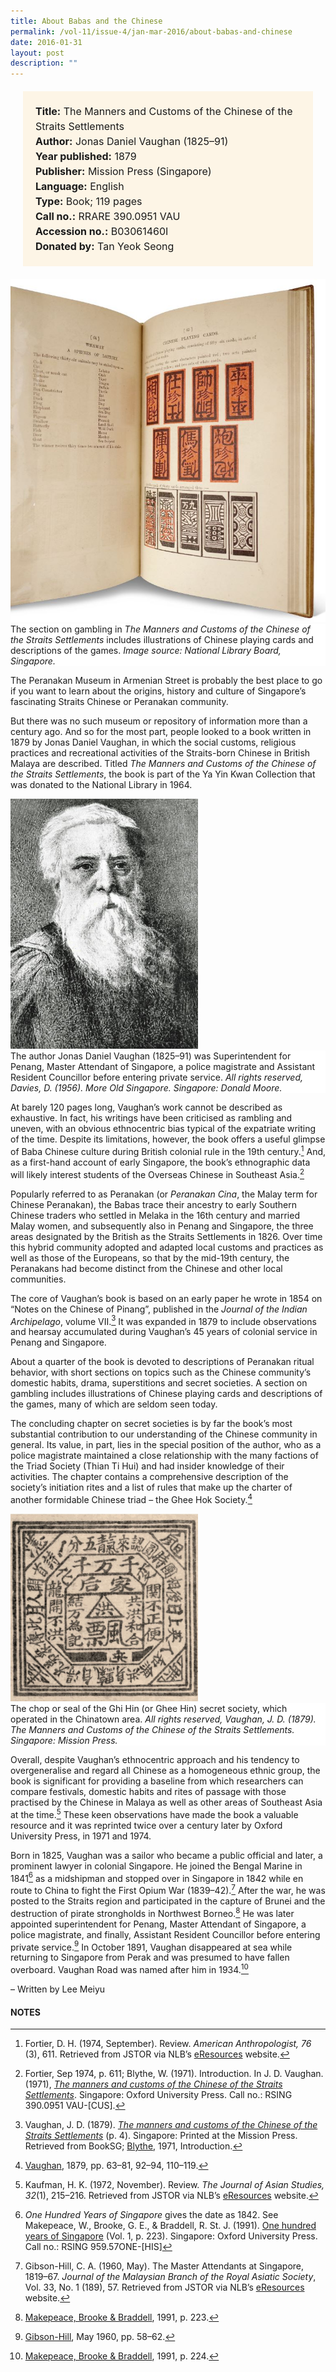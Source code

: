 ```yaml
---
title: About Babas and the Chinese
permalink: /vol-11/issue-4/jan-mar-2016/about-babas-and-chinese
date: 2016-01-31
layout: post
description: ""
---
```

<span style="background-colour: #fdf5e6; padding: 20px; margin: 20px; background:#fdf5e6; display:block; font-size:1rem; line-height:1.5rem;"> 
	<b>Title:</b> The Manners and Customs of the 
Chinese of the Straits Settlements<br>
<b>Author:</b> Jonas Daniel Vaughan (1825–91)<br>
<b>Year published:</b> 1879<br>
<b>Publisher:</b> Mission Press (Singapore)<br>
<b>Language:</b> English<br>
<b>Type:</b> Book; 119 pages<br>
<b>Call no.:</b> RRARE 390.0951 VAU<br>
<b>Accession no.:</b> B03061460I<br>
<b>Donated by:</b> Tan Yeok Seong
</span>

<img src="/images/vol-11-issue-4/about-babas-and-the-chinese/B1.JPG">
<div style="background-color: white;">The section on gambling in <i>The Manners and Customs of the Chinese of the Straits Settlements</i> includes illustrations of Chinese playing cards and descriptions of the games. <i>Image source: National Library Board, Singapore.</i></div>

The Peranakan Museum in Armenian Street is probably the best place to go if you want to learn about the origins, history and culture of Singapore’s fascinating 
Straits Chinese or Peranakan community.

But there was no such museum or repository of information more than a century ago. And so for the most part, people looked to a book written in 1879 by Jonas Daniel Vaughan, in which the social customs, religious practices and recreational activities of the Straits-born Chinese in British Malaya are described. Titled *The Manners and Customs of the Chinese of the Straits Settlements*, the book is part of the Ya Yin Kwan Collection that was donated to the National Library in 1964.

<img style="width: 300px; height: 400px;" src="/images/vol-11-issue-4/about-babas-and-the-chinese/B2.JPG">
<div style="background-color: white;"> The author Jonas Daniel Vaughan (1825–91) was Superintendent for Penang, Master Attendant of Singapore, a police magistrate and Assistant Resident Councillor before entering private service. <i>All rights reserved, Davies, D. (1956). More Old Singapore. Singapore: Donald Moore.</i></div>

At barely 120 pages long, Vaughan’s work cannot be described as exhaustive. In fact, his writings have been criticised as rambling and uneven, with an obvious ethnocentric bias typical of the expatriate writing of the time. Despite its limitations, however, the book offers a useful glimpse of Baba Chinese culture during British colonial rule in the 19th century.[^1] And, as a first-hand account of early Singapore, the book’s ethnographic data will likely interest students of the Overseas Chinese in Southeast Asia.[^2]

Popularly referred to as Peranakan (or *Peranakan Cina*, the Malay term for Chinese Peranakan), the Babas trace their ancestry to early Southern Chinese traders who settled in Melaka in the 16th century and married Malay women, and subsequently also in Penang and Singapore, the three areas designated by the British as the Straits Settlements in 1826. Over time this hybrid community adopted and adapted local customs and practices as well as those of the Europeans, so that by the mid-19th century, the Peranakans had become distinct from the Chinese and other local communities.

The core of Vaughan’s book is based on an early paper he wrote in 1854 on “Notes on the Chinese of Pinang”, published in the *Journal of the Indian Archipelago*, volume VII.[^3] It was expanded in 1879 to include observations and hearsay accumulated during Vaughan’s 45 years of colonial service in Penang and Singapore.

About a quarter of the book is devoted to descriptions of Peranakan ritual behavior, with short sections on topics such as the Chinese community’s domestic habits, drama, superstitions and secret societies. A section on gambling includes illustrations of Chinese playing cards and descriptions of the games, many of which are seldom seen today.

The concluding chapter on secret societies is by far the book’s most substantial contribution to our understanding of the Chinese community in general. Its value, in part, lies in the special position of the author, who as a police magistrate maintained a close relationship with the many factions of the Triad Society (Thian Ti Hui) and had insider knowledge of their activities. The chapter contains a comprehensive description of the society’s initiation rites and a list of rules that make up the charter of another formidable Chinese triad – the Ghee Hok Society.[^4]

<img style="width: 300px; height: 300px;" src="/images/vol-11-issue-4/about-babas-and-the-chinese/B3.JPG">
<div style="background-color: white;">The chop or seal of the Ghi Hin (or Ghee Hin) secret society, which operated in the Chinatown area. <i>All rights reserved, Vaughan, J. D. (1879). The Manners and Customs of the Chinese of the Straits Settlements. Singapore: Mission Press.</i></div>

Overall, despite Vaughan’s ethnocentric approach and his tendency to overgeneralise and regard all Chinese 
as a homogeneous ethnic group, the book is significant for providing a baseline from which researchers can compare festivals, domestic habits and rites of passage with those practised by the Chinese in Malaya as well as other areas of Southeast Asia at the time.[^5] These keen observations have made the book a valuable resource and it was reprinted twice over a century later by Oxford University Press, in 1971 and 1974.

Born in 1825, Vaughan was a sailor who became a public official and later, a prominent lawyer in colonial Singapore. He joined the Bengal Marine in 1841[^6] as 
a midshipman and stopped over in Singapore in 1842 while en route to China to fight the First Opium War (1839–42).[^7] After the war, he was posted to the Straits region and participated in the capture of Brunei and the destruction of pirate strongholds in Northwest Borneo.[^8] He was later appointed superintendent for Penang, Master Attendant of Singapore, a police magistrate, and finally, Assistant Resident Councillor before entering private service.[^9] In October 1891, Vaughan disappeared at sea while returning to Singapore from Perak and was presumed to have fallen overboard. Vaughan Road was named after him in 1934.[^10]

– Written by Lee Meiyu

#### **NOTES**
[^1]:Fortier, D. H. (1974, September). Review. *American Anthropologist, 76* (3), 611. Retrieved from JSTOR via NLB’s [eResources](https://eresources.nlb.gov.sg/main) website.
[^2]:Fortier, Sep 1974, p. 611; Blythe, W. (1971). Introduction. In J. D. Vaughan. (1971), [*The manners and customs of the Chinese of the Straits Settlements*](https://eservice.nlb.gov.sg/item_holding.aspx?bid=4250059). Singapore: Oxford University Press. Call no.: RSING 390.0951 VAU-[CUS].  
[^3]:Vaughan, J. D. (1879). [*The manners and customs of the Chinese of the Straits Settlements*](https://eresources.nlb.gov.sg/printheritage/detail/d158bcea-eb92-4e6a-8622-e1762c4b4de1.aspx) (p. 4). Singapore: Printed at the Mission Press. Retrieved from BookSG; [Blythe](https://eservice.nlb.gov.sg/item_holding.aspx?bid=4250059), 1971, Introduction.
[^4]:[Vaughan](http://eservice.nlb.gov.sg/item_holding_s.aspx?bid=116812), 1879, pp. 63–81, 92–94, 110–119.
[^5]:Kaufman, H. K. (1972, November). Review. *The Journal of Asian Studies, 32*(1), 215–216. Retrieved from JSTOR via NLB’s [eResources](https://eresources.nlb.gov.sg/main) website.
[^6]:*One Hundred Years of Singapore* gives the date as 1842. See Makepeace, W., Brooke, G. E., & Braddell, R. St. J. (1991). [One hundred years of Singapore](https://eservice.nlb.gov.sg/item_holding.aspx?bid=6203718) (Vol. 1, p. 223). Singapore: Oxford University Press. Call no.: RSING 959.57ONE-[HIS]        
[^7]:Gibson-Hill, C. A. (1960, May). The Master Attendants at Singapore, 1819–67. *Journal of the Malaysian Branch of the Royal Asiatic Society*, Vol. 33, No. 1 (189), 57. Retrieved from JSTOR via NLB’s [eResources](https://eresources.nlb.gov.sg/main) website. 
[^8]:[Makepeace, Brooke & Braddell](https://eservice.nlb.gov.sg/item_holding.aspx?bid=6203718), 1991, p. 223.        
[^9]:[Gibson-Hill](http://eservice.nlb.gov.sg/item_holding_s.aspx?bid=4982709), May 1960, pp. 58–62. 
[^10]:[Makepeace, Brooke & Braddell](https://eservice.nlb.gov.sg/item_holding.aspx?bid=6203718), 1991, p. 224.